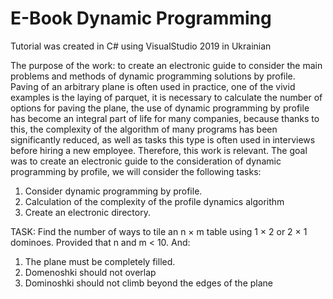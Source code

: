 # E-Book Dynamic Programming

Tutorial was created in C# using VisualStudio 2019 in Ukrainian

The purpose of the work: to create an electronic guide to consider the main problems and methods of dynamic programming solutions by profile. Paving of an arbitrary plane is often used in practice, one of the vivid examples is the laying of parquet, it is necessary to calculate the number of options for paving the plane, the use of dynamic programming by profile has become an integral part of life for many companies, because thanks to this, the complexity of the algorithm of many programs has been significantly reduced, as well as tasks this type is often used in interviews before hiring a new employee. Therefore, this work is relevant. The goal was to create an electronic guide to the consideration of dynamic programming by profile, we will consider the following tasks:
1. Consider dynamic programming by profile.
2. Calculation of the complexity of the profile dynamics algorithm
3. Create an electronic directory.

TASK:
Find the number of ways to tile an n × m table using 1 × 2 or 2 × 1 dominoes. Provided that n and m < 10. And:
1. The plane must be completely filled.
2. Domenoshki should not overlap
3. Dominoshki should not climb beyond the edges of the plane

